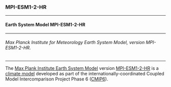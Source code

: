 ### MPI-ESM1-2-HR



------
#### Earth System Model MPI-ESM1-2-HR



------
###### Max Planck Institute for Meteorology Earth System Model, version MPI-ESM1-2-HR.



------
The [Max Plank Institute Earth System Model](https://mpimet.mpg.de/en/research/department-climate-variability/earth-system-modeling-and-prediction) version [MPI-ESM1-2-HR](https://www.wdc-climate.de/ui/cmip6?input=CMIP6.HighResMIP.MPI-M.MPI-ESM1-2-HR) is a [climate model](https://www.carbonbrief.org/cmip6-the-next-generation-of-climate-models-explained/) developed as part of the internationally-coordinated Coupled Model Intercomparison Project Phase 6 ([CMIP6](https://pcmdi.llnl.gov/CMIP6/)).